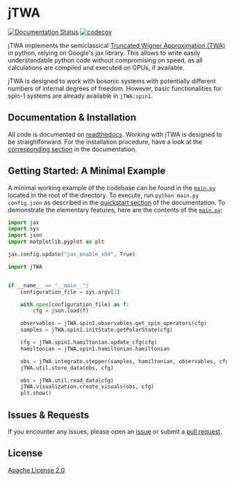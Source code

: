 # jTWA
[![Documentation Status](https://readthedocs.org/projects/jtwa/badge/?version=latest)](https://jtwa.readthedocs.io/en/latest/?badge=latest) [![codecov](https://codecov.io/github/RehMoritz/jTWA/graph/badge.svg?token=TY92JAI1V9)](https://codecov.io/github/RehMoritz/jTWA)

jTWA implements the semiclassical [Truncated Wigner Approximation (TWA)](https://www.sciencedirect.com/science/article/pii/S0003491610000382?via%3Dihub) in python, relying on Google's jax library.
This allows to write easily understandable python code without compromising on speed, as all calculations are compiled and executed on GPUs, if available.

jTWA is designed to work with bosonic systems with potentially different numbers of internal degrees of freedom.
However, basic functionalities for spin-1 systems are already available in ``jTWA.spin1``.

## Documentation & Installation
All code is documented on [readthedocs](https://jtwa.readthedocs.io/en/latest/#).
Working with jTWA is designed to be straightforward. For the installation procedure, have a look at the [corresponding section](https://jtwa.readthedocs.io/en/latest/docs/install.html) in the documentation.

## Getting Started: A Minimal Example
A minimal working example of the codebase can be found in the [``main.py``](https://github.com/RehMoritz/jTWA/blob/main/main.py) located in the root of the directory.
To execute, run `python main.py config.json` as described in the [quickstart section](https://jtwa.readthedocs.io/en/latest/docs/quickstart.html) of the documentation.
To demonstrate the elementary features, here are the contents of the [``main.py``](https://github.com/RehMoritz/jTWA/blob/main/main.py):

```python
import jax
import sys
import json
import matplotlib.pyplot as plt

jax.config.update("jax_enable_x64", True)

import jTWA


if __name__ == "__main__":
    configuration_file = sys.argv[1]

    with open(configuration_file) as f:
        cfg = json.load(f)

    observables = jTWA.spin1.observables.get_spin_operators(cfg)
    samples = jTWA.spin1.initState.getPolarState(cfg)

    cfg = jTWA.spin1.hamiltonian.update_cfg(cfg)
    hamiltonian = jTWA.spin1.hamiltonian.hamiltonian

    obs = jTWA.integrate.stepper(samples, hamiltonian, observables, cfg)
    jTWA.util.store_data(obs, cfg)

    obs = jTWA.util.read_data(cfg)
    jTWA.visualization.create_visuals(obs, cfg)
    plt.show()
```

## Issues & Requests

If you encounter any issues, please open an [issue](https://github.com/RehMoritz/jTWA/issues) or submit a [pull request](https://github.com/RehMoritz/jTWA/pulls).

## License

[Apache License 2.0](https://github.com/RehMoritz/jTWA/blob/main/LICENSE)
